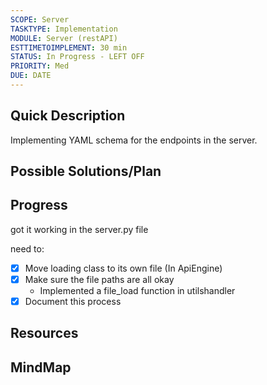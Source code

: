 ```yaml
---
SCOPE: Server
TASKTYPE: Implementation
MODULE: Server (restAPI)
ESTTIMETOIMPLEMENT: 30 min
STATUS: In Progress - LEFT OFF
PRIORITY: Med
DUE: DATE
---
```



## Quick Description
Implementing YAML schema for the endpoints in the server. 


## Possible Solutions/Plan


## Progress

got it working in the server.py file

need to: 
- [x] Move loading class to its own file (In ApiEngine)
- [x] Make sure the file paths are all okay
	- Implemented a file_load function in utilshandler
- [x] Document this process

## Resources

## MindMap